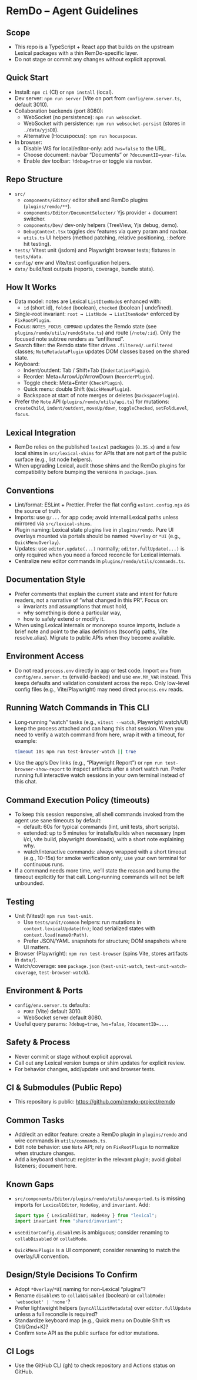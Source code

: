 # RemDo – Agent Guidelines

## Scope

- This repo is a TypeScript + React app that builds on the upstream Lexical packages with a thin RemDo-specific layer.
- Do not stage or commit any changes without explicit approval.

## Quick Start

- Install: `npm ci` (CI) or `npm install` (local).
- Dev server: `npm run server` (Vite on port from `config/env.server.ts`, default 3010).
- Collaboration backends (port 8080):
  - WebSocket (no persistence): `npm run websocket`.
  - WebSocket with persistence: `npm run websocket-persist` (stores in `./data/yjsDB`).
  - Alternative (Hocuspocus): `npm run hocuspocus`.
- In browser:
  - Disable WS for local/editor-only: add `?ws=false` to the URL.
  - Choose document: navbar “Documents” or `?documentID=your-file`.
  - Enable dev toolbar: `?debug=true` or toggle via navbar.

## Repo Structure

- `src/`
  - `components/Editor/` editor shell and RemDo plugins (`plugins/remdo/**`).
  - `components/Editor/DocumentSelector/` Yjs provider + document switcher.
  - `components/Dev/` dev-only helpers (TreeView, Yjs debug, demo).
  - `DebugContext.tsx` toggles dev features via query param and navbar.
  - `utils.ts` UI helpers (method patching, relative positioning, ::before hit testing).
- `tests/` Vitest unit (jsdom) and Playwright browser tests; fixtures in `tests/data`.
- `config/` env and Vite/test configuration helpers.
- `data/` build/test outputs (reports, coverage, bundle stats).

## How It Works

- Data model: notes are Lexical `ListItemNode`s enhanced with:
  - `id` (short id), `folded` (boolean), `checked` (boolean | undefined).
- Single-root invariant: `root → ListNode → ListItemNode*` enforced by `FixRootPlugin`.
- Focus: `NOTES_FOCUS_COMMAND` updates the Remdo state (see `plugins/remdo/utils/remdoState.ts`) and route (`/note/:id`). Only the focused note subtree renders as “unfiltered”.
- Search filter: the Remdo state filter drives `.filtered/.unfiltered` classes; `NoteMetadataPlugin` updates DOM classes based on the shared state.
- Keyboard:
  - Indent/outdent: Tab / Shift+Tab (`IndentationPlugin`).
  - Reorder: Meta+ArrowUp/ArrowDown (`ReorderPlugin`).
  - Toggle check: Meta+Enter (`CheckPlugin`).
  - Quick menu: double Shift (`QuickMenuPlugin`).
  - Backspace at start of note merges or deletes (`BackspacePlugin`).
- Prefer the `Note` API (`plugins/remdo/utils/api.ts`) for mutations: `createChild`, `indent/outdent`, `moveUp/down`, `toggleChecked`, `setFoldLevel`, `focus`.

## Lexical Integration

- RemDo relies on the published `lexical` packages (`0.35.x`) and a few local shims in `src/lexical-shims` for APIs that are not part of the public surface (e.g., list node helpers).
- When upgrading Lexical, audit those shims and the RemDo plugins for compatibility before bumping the versions in `package.json`.

## Conventions

- Lint/format: ESLint + Prettier. Prefer the flat config `eslint.config.mjs` as the source of truth.
- Imports: use `@/...` for app code; avoid internal Lexical paths unless mirrored via `src/lexical-shims`.
- Plugin naming: Lexical state plugins live in `plugins/remdo`. Pure UI overlays mounted via portals should be named `*Overlay` or `*UI` (e.g., `QuickMenuOverlay`).
- Updates: use `editor.update(...)` normally; `editor.fullUpdate(...)` is only required when you need a forced reconcile for Lexical internals.
- Centralize new editor commands in `plugins/remdo/utils/commands.ts`.

## Documentation Style

- Prefer comments that explain the current state and intent for future readers,
  not a narrative of “what changed in this PR”. Focus on:
  - invariants and assumptions that must hold,
  - why something is done a particular way,
  - how to safely extend or modify it.
- When using Lexical internals or monorepo source imports, include a brief note
  and point to the alias definitions (tsconfig paths, Vite resolve.alias). Migrate
  to public APIs when they become available.

## Environment Access

- Do not read `process.env` directly in app or test code. Import `env` from
  `config/env.server.ts` (envalid-backed) and use `env.MY_VAR` instead. This keeps
  defaults and validation consistent across the repo. Only low-level config files
  (e.g., Vite/Playwright) may need direct `process.env` reads.

## Running Watch Commands in This CLI

- Long‑running “watch” tasks (e.g., `vitest --watch`, Playwright watch/UI) keep
  the process attached and can hang this chat session. When you need to verify
  a watch command from here, wrap it with a timeout, for example:

  ```sh
  timeout 10s npm run test-browser-watch || true
  ```

- Use the app’s Dev links (e.g., “Playwright Report”) or `npm run test-browser-show-report`
  to inspect artifacts after a short watch run. Prefer running full interactive
  watch sessions in your own terminal instead of this chat.

## Command Execution Policy (timeouts)

- To keep this session responsive, all shell commands invoked from the agent
  use sane timeouts by default:
  - default: 60s for typical commands (lint, unit tests, short scripts).
  - extended: up to 5 minutes for installs/builds when necessary (npm i/ci,
    vite build, playwright downloads), with a short note explaining why.
  - watch/interactive commands: always wrapped with a short timeout (e.g., 10–15s)
    for smoke verification only; use your own terminal for continuous runs.
- If a command needs more time, we’ll state the reason and bump the timeout
  explicitly for that call. Long‑running commands will not be left unbounded.

## Testing

- Unit (Vitest): `npm run test-unit`.
  - Use `tests/unit/common` helpers: run mutations in `context.lexicalUpdate(fn)`; load serialized states with `context.load(nameOrPath)`.
  - Prefer JSON/YAML snapshots for structure; DOM snapshots where UI matters.
- Browser (Playwright): `npm run test-browser` (spins Vite, stores artifacts in `data/`).
- Watch/coverage: see `package.json` (`test-unit-watch`, `test-unit-watch-coverage`, `test-browser-watch`).

## Environment & Ports

- `config/env.server.ts` defaults:
  - `PORT` (Vite) default 3010.
  - WebSocket server default 8080.
- Useful query params: `?debug=true`, `?ws=false`, `?documentID=...`.

## Safety & Process

- Never commit or stage without explicit approval.
- Call out any Lexical version bumps or shim updates for explicit review.
- For behavior changes, add/update unit and browser tests.

## CI & Submodules (Public Repo)

- This repository is public: https://github.com/remdo-project/remdo

## Common Tasks

- Add/edit an editor feature: create a RemDo plugin in `plugins/remdo` and wire commands in `utils/commands.ts`.
- Edit note behavior: use `Note` API; rely on `FixRootPlugin` to normalize when structure changes.
- Add a keyboard shortcut: register in the relevant plugin; avoid global listeners; document here.

## Known Gaps

- `src/components/Editor/plugins/remdo/utils/unexported.ts` is missing imports for `LexicalEditor`, `NodeKey`, and `invariant`. Add:

  ```ts
  import type { LexicalEditor, NodeKey } from "lexical";
  import invariant from "shared/invariant";
  ```

- `useEditorConfig.disableWS` is ambiguous; consider renaming to `collabDisabled` or `collabMode`.
- `QuickMenuPlugin` is a UI component; consider renaming to match the overlay/UI convention.

## Design/Style Decisions To Confirm

- Adopt `*Overlay`/`*UI` naming for non-Lexical “plugins”?
- Rename `disableWS` to `collabDisabled` (boolean) or `collabMode: 'websocket' | 'none'`?
- Prefer lightweight helpers (`syncAllListMetadata`) over `editor.fullUpdate` unless a full reconcile is required?
- Standardize keyboard map (e.g., Quick menu on Double Shift vs Ctrl/Cmd+K)?
- Confirm `Note` API as the public surface for editor mutations.


## CI Logs

- Use the GitHub CLI (gh) to check repository and Actions status on GitHub.
